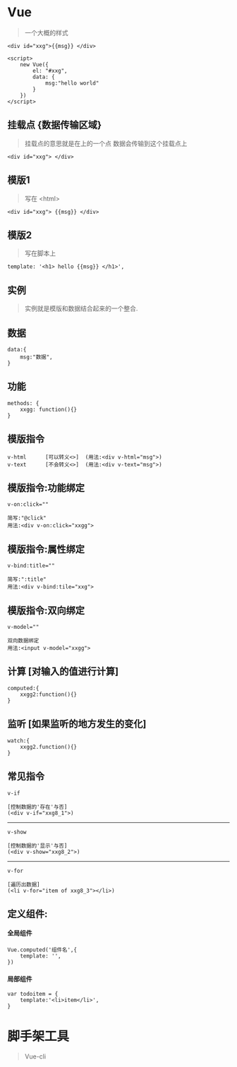 # Vue

> 一个大概的样式

    <div id="xxg">{{msg}} </div> 

    <script>
        new Vue({
            el: "#xxg",
            data: {
                msg:"hello world"
            }
        })
    </script>


## 挂载点  {数据传输区域}
> 挂载点的意思就是在<html>上的一个点 数据会传输到这个挂载点上

    <div id="xxg"> </div>


## 模版1     
> 写在 \<html>

    <div id="xxg"> {{msg}} </div>

## 模版2  
> 写在脚本上

    template: '<h1> hello {{msg}} </h1>',

## 实例
> 实例就是模版和数据结合起来的一个整合.


## 数据
    data:{
        msg:"数据",
    }

## 功能
    methods: {
        xxgg: function(){}
    }

## 模版指令
    v-html      [可以转义<>]  (用法:<div v-html="msg">)
    v-text      [不会转义<>]  (用法:<div v-text="msg">)

## 模版指令:功能绑定
    v-on:click=""    
    
    简写:"@click"
    用法:<div v-on:click="xxgg">

## 模版指令:属性绑定
    v-bind:title=""  
    
    简写:":title"
    用法:<div v-bind:tile="xxg">

## 模版指令:双向绑定
    v-model=""        
    
    双向数据绑定
    用法:<input v-model="xxgg">


## 计算 [对输入的值进行计算]
    computed:{
        xxgg2:function(){}
    }


## 监听 [如果监听的地方发生的变化]
    watch:{
        xxgg2.function(){}
    }

## 常见指令
    v-if        
    
    [控制数据的'存在'与否]   
    (<div v-if="xxg8_1">)
---
    v-show    

    [控制数据的'显示'与否]   
    (<div v-show="xxg8_2">)
---
    v-for       
    
    [遍历出数据]
    (<li v-for="item of xxg8_3"></li>)

## 定义组件:
#### 全局组件
    Vue.computed('组件名',{
        template: '',
    })

#### 局部组件
    var todoitem = {
        template:'<li>item</li>',
    }


# 脚手架工具 
> Vue-cli





